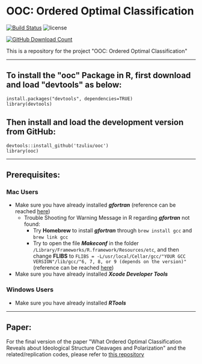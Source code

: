 # OOC: Ordered Optimal Classification 
[![Build Status](https://travis-ci.org/tzuliu/ooc.svg?branch=master)](https://travis-ci.org/tzuliu/ooc)
![license](https://img.shields.io/github/license/mashape/apistatus.svg)
<!--[![Github All Releases](https://img.shields.io/github/downloads/tzuliu/ooc/total.svg)]()-->
[![GitHub Download Count](https://github-basic-badges.herokuapp.com/downloads/tzuliu/ooc/total.svg)]()


This is a repository for the project "OOC: Ordered Optimal Classification"

---

## To install the "ooc" Package in R, first download and load "devtools" as below:
````
install.packages("devtools", dependencies=TRUE)
library(devtools)
````

## Then install and load the development version from GitHub:
````
devtools::install_github('tzuliu/ooc')
library(ooc)
````

---
## Prerequisites:

### Mac Users

* Make sure you have already installed ***gfortran*** (reference can be reached [here](https://cran.r-project.org/bin/macosx/tools/))
   - Trouble Shooting for Warning Message in R regarding ***gfortran*** not found:
      - Try **Homebrew** to install ***gfortran*** through ````brew install gcc```` and ````brew link gcc````
      - Try to open the file ***Makeconf*** in the folder ````/Library/Frameworks/R.framework/Resources/etc````, and then change **FLIBS** to ````FLIBS = -L/usr/local/Cellar/gcc/"YOUR GCC VERSION"/lib/gcc/"6, 7, 8, or 9 (depends on the version)"```` (reference can be reached [here](https://octaviancorlade.github.io/compile-rcpparmadillo-glibfortran-high-sierra/))
* Make sure you have already installed ***Xcode Developer Tools***

### Windows Users

* Make sure you have already installed ***RTools***
---
## Paper:

For the final version of the paper "What Ordered Optimal Classification Reveals about Ideological Structure Cleavages and Polarization" and the related/replication codes, please refer to [this repository](https://github.com/tzuliu/What-Ordered-Optimal-Classification-Reveals-about-Ideological-Structure-Cleavages-and-Polarization)

